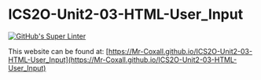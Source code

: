 # ICS2O-Unit2-03-HTML-User_Input
[![GitHub's Super Linter](https://github.com/Mr-Coxall/ICS2O-Unit2-03-HTML-User_Input/workflows/GitHub's%20Super%20Linter/badge.svg)](https://github.com/Mr-Coxall/ICS2O-Unit2-03-HTML-User_Input/actions)

This website can be found at: [https://Mr-Coxall.github.io/ICS2O-Unit2-03-HTML-User_Input](https://Mr-Coxall.github.io/ICS2O-Unit2-03-HTML-User_Input)